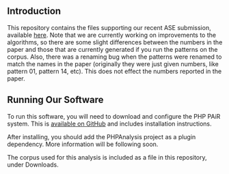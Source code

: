 Introduction
------------

This repository contains the files supporting our recent ASE submission, available
[here](http://www.cs.ecu.edu/hillsma/publications/var-feature-resolution.pdf). Note that we are currently working on improvements to the algorithms, so there are some slight differences between the numbers in the paper and those that are currently generated if you run the patterns on the corpus. Also, there was a renaming bug when the patterns were renamed to match the names in the paper (originally they were just given numbers, like pattern 01, pattern 14, etc). This does not effect the numbers reported in the paper.

Running Our Software
--------------------

To run this software, you will need to download and configure the PHP PAiR system. This is [available on GitHub](https://github.com/cwi-swat/php-analysis/) and includes installation instructions.

After installing, you should add the PHPAnalysis project as a plugin dependency. More information will be following soon.

The corpus used for this analysis is included as a file in this repository, under Downloads.
